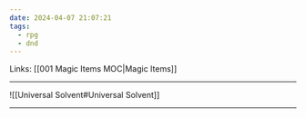 ```yaml
---
date: 2024-04-07 21:07:21
tags:
  - rpg
  - dnd
---
```

Links: [[001 Magic Items MOC|Magic Items]]

---

![[Universal Solvent#Universal Solvent]]

---
